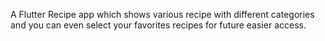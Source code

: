 A Flutter Recipe app which shows various recipe with different categories and you can even select your favorites recipes for future easier access.
